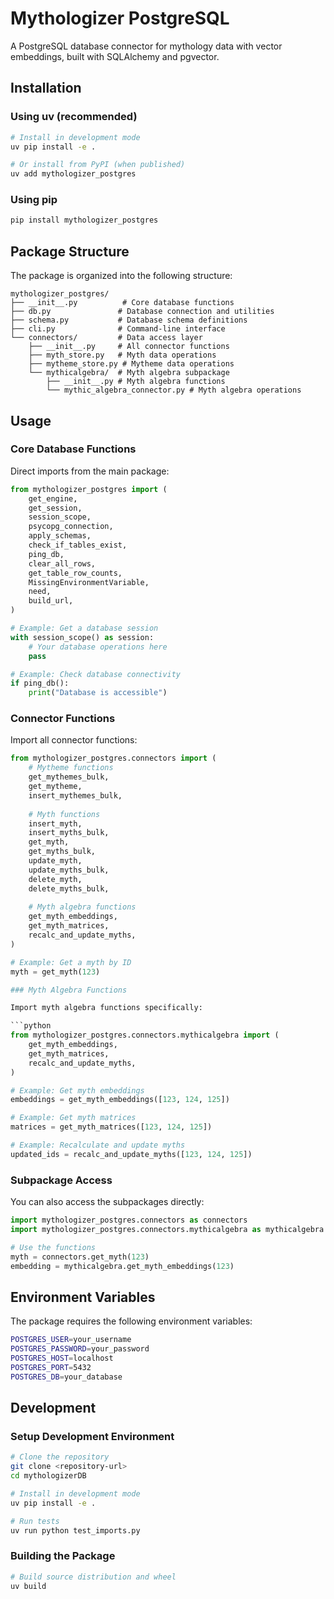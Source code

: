 # Mythologizer PostgreSQL

A PostgreSQL database connector for mythology data with vector embeddings, built with SQLAlchemy and pgvector.

## Installation

### Using uv (recommended)

```bash
# Install in development mode
uv pip install -e .

# Or install from PyPI (when published)
uv add mythologizer_postgres
```

### Using pip

```bash
pip install mythologizer_postgres
```

## Package Structure

The package is organized into the following structure:

```
mythologizer_postgres/
├── __init__.py          # Core database functions
├── db.py               # Database connection and utilities
├── schema.py           # Database schema definitions
├── cli.py              # Command-line interface
└── connectors/         # Data access layer
    ├── __init__.py     # All connector functions
    ├── myth_store.py   # Myth data operations
    ├── mytheme_store.py # Mytheme data operations
    └── mythicalgebra/  # Myth algebra subpackage
        ├── __init__.py # Myth algebra functions
        └── mythic_algebra_connector.py # Myth algebra operations
```

## Usage

### Core Database Functions

Direct imports from the main package:

```python
from mythologizer_postgres import (
    get_engine,
    get_session,
    session_scope,
    psycopg_connection,
    apply_schemas,
    check_if_tables_exist,
    ping_db,
    clear_all_rows,
    get_table_row_counts,
    MissingEnvironmentVariable,
    need,
    build_url,
)

# Example: Get a database session
with session_scope() as session:
    # Your database operations here
    pass

# Example: Check database connectivity
if ping_db():
    print("Database is accessible")
```

### Connector Functions

Import all connector functions:

```python
from mythologizer_postgres.connectors import (
    # Mytheme functions
    get_mythemes_bulk,
    get_mytheme,
    insert_mythemes_bulk,
    
    # Myth functions
    insert_myth,
    insert_myths_bulk,
    get_myth,
    get_myths_bulk,
    update_myth,
    update_myths_bulk,
    delete_myth,
    delete_myths_bulk,
    
    # Myth algebra functions
    get_myth_embeddings,
    get_myth_matrices,
    recalc_and_update_myths,
)

# Example: Get a myth by ID
myth = get_myth(123)

### Myth Algebra Functions

Import myth algebra functions specifically:

```python
from mythologizer_postgres.connectors.mythicalgebra import (
    get_myth_embeddings,
    get_myth_matrices,
    recalc_and_update_myths,
)

# Example: Get myth embeddings
embeddings = get_myth_embeddings([123, 124, 125])

# Example: Get myth matrices
matrices = get_myth_matrices([123, 124, 125])

# Example: Recalculate and update myths
updated_ids = recalc_and_update_myths([123, 124, 125])
```

### Subpackage Access

You can also access the subpackages directly:

```python
import mythologizer_postgres.connectors as connectors
import mythologizer_postgres.connectors.mythicalgebra as mythicalgebra

# Use the functions
myth = connectors.get_myth(123)
embedding = mythicalgebra.get_myth_embeddings(123)
```

## Environment Variables

The package requires the following environment variables:

```bash
POSTGRES_USER=your_username
POSTGRES_PASSWORD=your_password
POSTGRES_HOST=localhost
POSTGRES_PORT=5432
POSTGRES_DB=your_database
```

## Development

### Setup Development Environment

```bash
# Clone the repository
git clone <repository-url>
cd mythologizerDB

# Install in development mode
uv pip install -e .

# Run tests
uv run python test_imports.py
```

### Building the Package

```bash
# Build source distribution and wheel
uv build